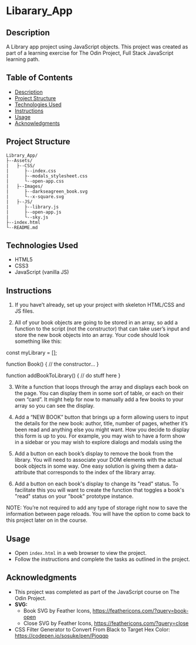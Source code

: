 # Libarary_App

## Description
A Library app project using JavaScript objects. This project was created as part of a learning exercise for The Odin Project, Full Stack JavaScript learning path.

## Table of Contents
- [Description](#description)
- [Project Structure](#project-structure)
- [Technologies Used](#technologies-used)
- [Instructions](#instructions)
- [Usage](#usage)
- [Acknowledgments](#acknowledgments)

## Project Structure
```
Library_App/
├--Assets/
|   ├--CSS/
|      ├--index.css
|      ├--modals_stylesheet.css
|      └--open-app.css
|   ├--Images/
|      ├--darkseagreen_book.svg
|      └--x-square.svg
|   ├--JS/
|      ├--library.js
|      ├--open-app.js
|      └--sky.js
├--index.html
└--README.md
```

## Technologies Used
- HTML5
- CSS3
- JavaScript (vanilla JS)

## Instructions
1. If you have't already, set up your project with skeleton HTML/CSS and JS files.

2. All of your book objects are going to be stored in an array, so add a function to the script (not the constructor) that can take user’s input and store the new book objects into an array. Your code should look something like this:

const myLibrary = [];

function Book() {
    // the constructor...
}

function addBookToLibrary() {
    // do stuff here
}

3. Write a function that loops through the array and displays each book on the page. You can display them in some sort of table, or each on their own “card”. It might help for now to manually add a few books to your array so you can see the display.

4. Add a “NEW BOOK” button that brings up a form allowing users to input the details for the new book: author, title, number of pages, whether it’s been read and anything else you might want. How you decide to display this form is up to you. For example, you may wish to have a form show in a sidebar or you may wish to explore dialogs and modals using the <dialog> tag. However you do this, you will most likely encounter an issue where submitting your form will not do what you expect it to do. That’s because the submit input tries to send the data to a server by default. This is where event.preventDefault(); will come in handy. Check out the documentation for event.preventDefault and see how you can solve this issue!

5. Add a button on each book’s display to remove the book from the library. You will need to associate your DOM elements with the actual book objects in some way. One easy solution is giving them a data-attribute that corresponds to the index of the library array.

6. Add a button on each book's display to change its "read" status. To facilitate this you will want to create the function that toggles a book's "read" status on your "book" prototype instance.

NOTE: You’re not required to add any type of storage right now to save the information between page reloads. You will have the option to come back to this project later on in the course.

## Usage
- Open `index.html` in a web browser to view the project.
- Follow the instructions and complete the tasks as outlined in the project.

## Acknowledgments
- This project was completed as part of the JavaScript course on The Odin Project.
- **SVG:**
   - Book SVG by Feather Icons, https://feathericons.com/?query=book-open
   - Close SVG by Feather Icons, https://feathericons.com/?query=close
- CSS Filter Generator to Convert From Black to Target Hex Color: https://codepen.io/sosuke/pen/Pjoqqp
